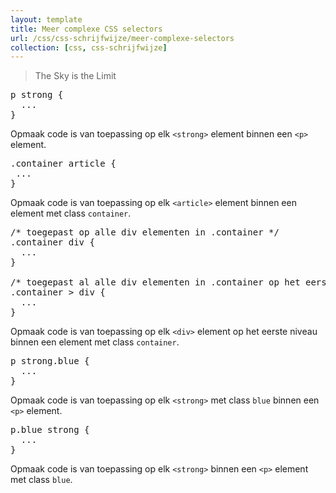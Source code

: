 ```yaml
---
layout: template
title: Meer complexe CSS selectors
url: /css/css-schrijfwijze/meer-complexe-selectors
collection: [css, css-schrijfwijze]
---
```

					
<blockquote><p>The Sky is the Limit</p></blockquote>



<pre data-enlighter-language="stylesheet">p strong {
  ...
}</pre>



<p>Opmaak code is van toepassing op elk <code>&lt;strong&gt;</code> element binnen een <code>&lt;p&gt;</code> element.</p>



<pre data-enlighter-language="css">.container article {
 ...
}</pre>



<p>Opmaak code is van toepassing op elk <code>&lt;article&gt;</code> element binnen een  element met class <code>container</code>.</p>



<pre data-enlighter-language="css">/* toegepast op alle div elementen in .container */
.container div {
  ...
}

/* toegepast al alle div elementen in .container op het eerste niveau */
.container &gt; div {
  ...
}</pre>



<p>Opmaak code is van toepassing op elk <code>&lt;div&gt;</code> element op het eerste niveau binnen een  element met class <code>container</code>.</p>



<pre data-enlighter-language="css">p strong.blue {
  ...
}</pre>



<p>Opmaak code is van toepassing op elk <code>&lt;strong&gt;</code> met class <code>blue</code> binnen een <code>&lt;p&gt;</code> element.</p>



<pre data-enlighter-language="css">
p.blue strong {
  ...
}</pre>



<p>Opmaak code is van toepassing op elk <code>&lt;strong&gt;</code> binnen een <code>&lt;p&gt;</code> element met class <code>blue</code>.</p>